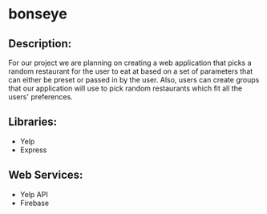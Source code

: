 # bonseye
 
## Description:
For our project we are planning on creating a web application that picks a random restaurant for the user to eat at based on a set of parameters that can either be preset or passed in by the user. Also, users can create groups that our application will use to pick random restaurants which fit all the users' preferences.
 
## Libraries:
 * Yelp
 * Express
 
## Web Services:
 * Yelp API
 * Firebase
